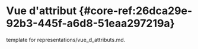 # Vue d'attribut {#core-ref:26dca29e-92b3-445f-a6d8-51eaa297219a}
 
<span class="fixme template"> template for representations/vue_d_attributs.md.</span>
